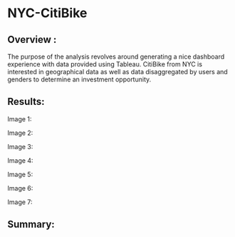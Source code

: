 # NYC-CitiBike

## Overview :

The purpose of the analysis revolves around generating a nice dashboard experience with data provided using Tableau. CitiBike from NYC is interested in geographical data as well as data disaggregated by users and genders to determine an investment opportunity. 

## Results:

Image 1: 

Image 2:

Image 3: 

Image 4: 

Image 5:

Image 6:

Image 7:

## Summary:
